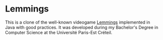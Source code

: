 # Lemmings

This is a clone of the well-known videogame [Lemmings](https://en.wikipedia.org/wiki/Lemmings_(video_game)) implemented in 
Java with good practices. It was developed during my Bachelor's Degree in Computer Science at the Université Paris-Est Créteil. 

